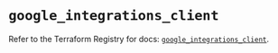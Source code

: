 # `google_integrations_client`

Refer to the Terraform Registry for docs: [`google_integrations_client`](https://registry.terraform.io/providers/hashicorp/google/6.34.1/docs/resources/integrations_client).
